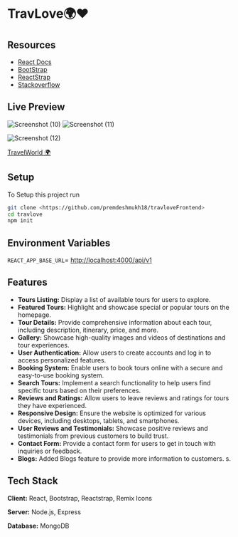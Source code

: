 
# TravLove🌍❤️

## Resources

- [React Docs](https://beta.reactjs.org/)
- [BootStrap](https://getbootstrap.com/docs/)
- [ReactStrap](https://github.com/reactstrap/reactstrap)
- [Stackoverflow](https://stackoverflow.com/)


## Live Preview

![Screenshot (10)](https://github.com/user-attachments/assets/b2206a00-cc1d-48ed-9946-4805a7f0998f)
![Screenshot (11)](https://github.com/user-attachments/assets/d8e7a048-f725-4a48-9e52-d700d0fcfda1)

![Screenshot (12)](https://github.com/user-attachments/assets/5eea255d-8120-4746-bc9b-82ee60353fb1)




[TravelWorld 🌍](https://travlove.netlify.app/)



## Setup

To Setup this project run

```bash
git clone <https://github.com/premdeshmukh18/travloveFrontend>
cd travlove
npm init
```

## Environment Variables

`REACT_APP_BASE_URL`= <http://localhost:4000/api/v1>

## Features

- **Tours Listing:** Display a list of available tours for users to explore.
- **Featured Tours:** Highlight and showcase special or popular tours on the homepage.
- **Tour Details:** Provide comprehensive information about each tour, including description, itinerary, price, and more.
- **Gallery:** Showcase high-quality images and videos of destinations and tour experiences.
- **User Authentication:** Allow users to create accounts and log in to access personalized features.
- **Booking System:** Enable users to book tours online with a secure and easy-to-use booking system.
- **Search Tours:** Implement a search functionality to help users find specific tours based on their preferences.
- **Reviews and Ratings:** Allow users to leave reviews and ratings for tours they have experienced.
- **Responsive Design:** Ensure the website is optimized for various devices, including desktops, tablets, and smartphones.
- **User Reviews and Testimonials:** Showcase positive reviews and testimonials from previous customers to build trust.
- **Contact Form:** Provide a contact form for users to get in touch with inquiries or feedback.
- **Blogs:** Added Blogs feature to provide more information to customers.
s.


## Tech Stack

**Client:** React, Bootstrap, Reactstrap, Remix Icons

**Server:** Node.js, Express

**Database:** MongoDB

